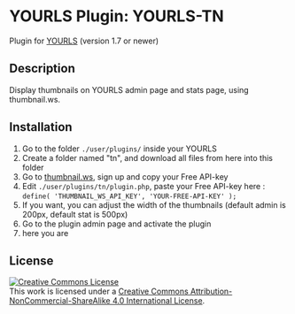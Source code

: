 # YOURLS Plugin: YOURLS-TN
Plugin for [YOURLS](http://yourls.org) (version 1.7 or newer)

Description
-----------
Display thumbnails on YOURLS admin page and stats page, using thumbnail.ws.

Installation
------------
1. Go to the folder `./user/plugins/` inside your YOURLS
1. Create a folder named "tn", and download all files from here into this folder
1. Go to [thumbnail.ws](https://thumbnail.ws/), sign up and copy your Free API-key
1. Edit `./user/plugins/tn/plugin.php`, paste your Free API-key here : `define( 'THUMBNAIL_WS_API_KEY', 'YOUR-FREE-API-KEY' );`
1. If you want, you can adjust the width of the thumbnails (default admin is 200px, default stat is 500px)
1. Go to the plugin admin page and activate the plugin
1. here you are

License
-------
<a rel="license" href="http://creativecommons.org/licenses/by-nc-sa/4.0/"><img alt="Creative Commons License" style="border-width:0" src="https://i.creativecommons.org/l/by-nc-sa/4.0/88x31.png" /></a><br />This work is licensed under a <a rel="license" href="http://creativecommons.org/licenses/by-nc-sa/4.0/">Creative Commons Attribution-NonCommercial-ShareAlike 4.0 International License</a>.
